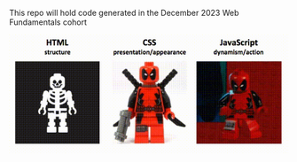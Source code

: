 This repo will hold code generated in the December 2023 Web Fundamentals cohort

![The Big Three Languages](big3.gif)